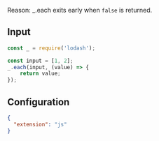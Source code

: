 
Reason: _.each exits early when `false` is returned.

## Input
```javascript input
const _ = require('lodash');

const input = [1, 2];
_.each(input, (value) => {
    return value;
});
```

## Configuration
```json configuration
{
  "extension": "js"
}
```
